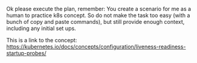 Ok please execute the plan, remember: You create a scenario for me as a human to practice k8s concept. So do not make the task too easy (with a bunch of copy and paste commands), but still provide enough context, including any initial set ups.

This is a link to the concept:
https://kubernetes.io/docs/concepts/configuration/liveness-readiness-startup-probes/